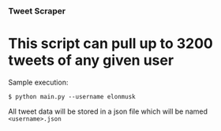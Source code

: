 ### Tweet Scraper

# This script can pull up to 3200 tweets of any given user

Sample execution:

`$ python main.py --username elonmusk`

All tweet data will be stored in a json file which will be named `<username>.json`